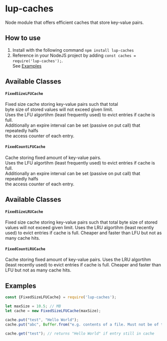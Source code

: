 # lup-caches
Node module that offers efficient caches that store key-value pairs.

## How to use
1. Install with the following command `npm install lup-caches`  
2. Reference in your NodeJS project by adding `const caches = require('lup-caches');`.  
See [Examples](#examples)

## Available Classes
#### `FixedSizeLFUCache`
Fixed size cache storing key-value pairs such that total  
byte size of stored values will not exceed given limit.  
Uses the LFU algortihm (least frequently used) to evict entries if cache is full.  
Additionally an expire interval can be set (passive on put call) that repeatedly halfs  
the access counter of each entry.  

#### `FixedCountLFUCache`
Cache storing fixed amount of key-value pairs.  
Uses the LFU algortihm (least frequently used) to evict entries if cache is full.  
Additionally an expire interval can be set (passive on put call) that repeatedly halfs  
the access counter of each entry.  

## Available Classes
#### `FixedSizeLRUCache`
Fixed size cache storing key-value pairs such that total 
byte size of stored values will not exceed given limit. 
Uses the LRU algortihm (least recently used) to evict entries if cache is full. 
Cheaper and faster than LFU but not as many cache hits.  

#### `FixedCountLRUCache`
Cache storing fixed amount of key-value pairs.
Uses the LRU algortihm (least recently used) to evict entries if cache is full. 
Cheaper and faster than LFU but not as many cache hits.  


## Examples
```javascript
const {FixedSizeLFUCache} = require('lup-caches');

let maxSize = 10.5; // MB
let cache = new FixedSizeLFUCache(maxSize);

cache.put("test", "Hello World");
cache.put("abc", Buffer.from("e.g. contents of a file. Must not be of type string"));

cache.get("test"); // returns "Hello World" if entry still in cache
```
